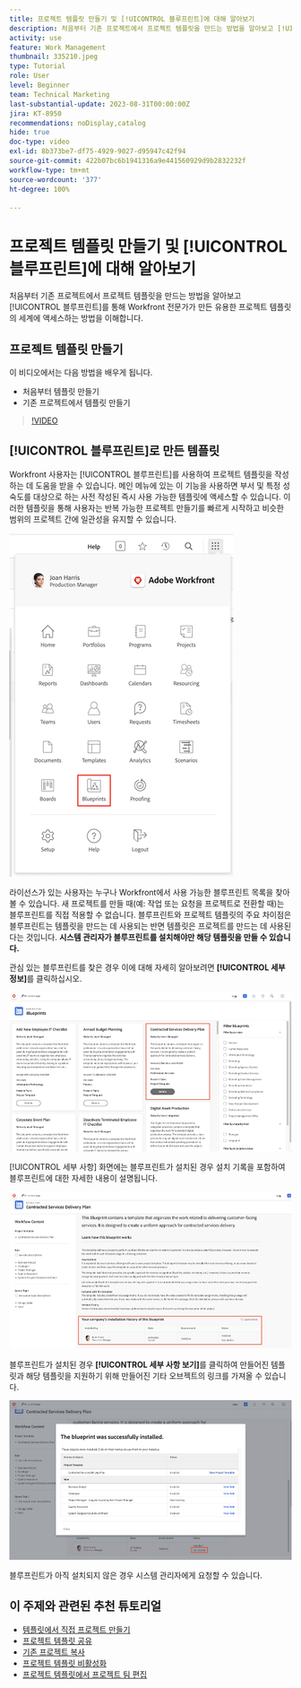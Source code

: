 ```yaml
---
title: 프로젝트 템플릿 만들기 및 [!UICONTROL 블루프린트]에 대해 알아보기
description: 처음부터 기존 프로젝트에서 프로젝트 템플릿을 만드는 방법을 알아보고 [!UICONTROL 블루프린트]를 통해 Workfront 전문가가 만든 유용한 프로젝트 템플릿의 세계에 액세스하는 방법을 이해합니다.
activity: use
feature: Work Management
thumbnail: 335210.jpeg
type: Tutorial
role: User
level: Beginner
team: Technical Marketing
last-substantial-update: 2023-08-31T00:00:00Z
jira: KT-8950
recommendations: noDisplay,catalog
hide: true
doc-type: video
exl-id: 8b373be7-df75-4929-9027-d95947c42f94
source-git-commit: 422b07bc6b1941316a9e441560929d9b2832232f
workflow-type: tm+mt
source-wordcount: '377'
ht-degree: 100%

---
```


# 프로젝트 템플릿 만들기 및 [!UICONTROL 블루프린트]에 대해 알아보기

처음부터 기존 프로젝트에서 프로젝트 템플릿을 만드는 방법을 알아보고 [!UICONTROL 블루프린트]를 통해 Workfront 전문가가 만든 유용한 프로젝트 템플릿의 세계에 액세스하는 방법을 이해합니다.

## 프로젝트 템플릿 만들기

이 비디오에서는 다음 방법을 배우게 됩니다.

* 처음부터 템플릿 만들기
* 기존 프로젝트에서 템플릿 만들기

>[!VIDEO](https://video.tv.adobe.com/v/335210/?quality=12&learn=on)

## [!UICONTROL 블루프린트]로 만든 템플릿

Workfront 사용자는 [!UICONTROL 블루프린트]를 사용하여 프로젝트 템플릿을 작성하는 데 도움을 받을 수 있습니다. 메인 메뉴에 있는 이 기능을 사용하면 부서 및 특정 성숙도를 대상으로 하는 사전 작성된 즉시 사용 가능한 템플릿에 액세스할 수 있습니다. 이러한 템플릿을 통해 사용자는 반복 가능한 프로젝트 만들기를 빠르게 시작하고 비슷한 범위의 프로젝트 간에 일관성을 유지할 수 있습니다.

![메인 메뉴의 블루프린트](assets/pt-blueprints-01.png)

라이선스가 있는 사용자는 누구나 Workfront에서 사용 가능한 블루프린트 목록을 찾아볼 수 있습니다. 새 프로젝트를 만들 때(예: 작업 또는 요청을 프로젝트로 전환할 때)는 블루프린트를 직접 적용할 수 없습니다. 블루프린트와 프로젝트 템플릿의 주요 차이점은 블루프린트는 템플릿을 만드는 데 사용되는 반면 템플릿은 프로젝트를 만드는 데 사용된다는 것입니다. **시스템 관리자가 블루프린트를 설치해야만 해당 템플릿을 만들 수 있습니다.**

관심 있는 블루프린트를 찾은 경우 이에 대해 자세히 알아보려면 **[!UICONTROL 세부 정보]**&#x200B;를 클릭하십시오.

![블루프린트 목록](assets/pt-blueprints-02.png)

[!UICONTROL 세부 사항] 화면에는 블루프린트가 설치된 경우 설치 기록을 포함하여 블루프린트에 대한 자세한 내용이 설명됩니다.

![블루프린트 사용에 대한 세부 사항](assets/pt-blueprints-03.png)

블루프린트가 설치된 경우 **[!UICONTROL 세부 사항 보기]**&#x200B;를 클릭하여 만들어진 템플릿과 해당 템플릿을 지원하기 위해 만들어진 기타 오브젝트의 링크를 가져올 수 있습니다.

![블루프린트 설치에 대한 세부 사항](assets/pt-blueprints-04.png)

블루프린트가 아직 설치되지 않은 경우 시스템 관리자에게 요청할 수 있습니다.

## 이 주제와 관련된 추천 튜토리얼

* [템플릿에서 직접 프로젝트 만들기](/help/manage-work/create-and-manage-project-templates/create-a-project-directly-from-a-template.md)
* [프로젝트 템플릿 공유](/help/manage-work/create-and-manage-project-templates/share-a-project-template.md)
* [기존 프로젝트 복사](/help/manage-work/manage-projects/copy-an-existing-project.md)
* [프로젝트 템플릿 비활성화](/help/manage-work/create-and-manage-project-templates/deactivate-a-project-template.md)
* [프로젝트 템플릿에서 프로젝트 팀 편집](/help/manage-work/create-and-manage-project-templates/edit-the-project-team-in-a-project-template.md)
